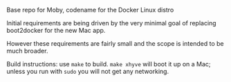 Base repo for Moby, codename for the Docker Linux distro

Initial requirements are being driven by the very minimal goal of replacing boot2docker for the new Mac app.

However these requirements are fairly small and the scope is intended to be much broader.

Build instructions: use `make` to build. `make xhyve` will boot it up on a Mac; unless you run with `sudo` you will not get any networking.
